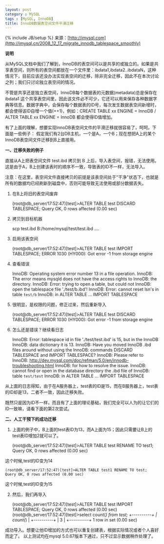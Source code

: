 ```yaml
---
layout: post
category : MySQL
tags : [MySQL, InnoDB]
title: InnoDB数据表空间文件平滑迁移
---
```

{% include JB/setup %}
来源：[http://imysql.com](http://imysql.cn/2008_12_17_migrate_innodb_tablespace_smoothly)

**说明**

从MySQL文档中我们了解到，InnoDB的表空间可以是共享的或独立的。如果是共享表空间，则所有的表空间都放在一个文件里：ibdata1,ibdata2..ibdataN，这种情况下，目前应该还没办法实现表空间的迁移，除非完全迁移，因此不在本次讨论之列；我们只讨论独立表空间的情况。

不管是共享还是独立表空间，InnoDB每个数据表的元数据(metadata)总是保存在 ibdata1 这个共享表空间里，因此该文件必不可少，它还可以用来保存各种数据字典等信息。数据字典中，会保存每个数据表的ID号，每次发生数据表空间新增时，都会使得该ID自增一个值(++1)，例如：CREATE TABLE xx ENGINE = InnoDB / ALTER TABLE xx ENGINE = InnoDB 都会使得ID值增加。

有了上面的理解，想要实现InnoDB表空间文件的平滑迁移就很容易了，呵呵。下面是一些例子：
假定我们有2台DB主机，一个是A，一个B；现在想把A上的某个InnoDB表空间文件迁移到B上直接用。

**一、迁移失败的例子**

直接从A上把表空间文件 test.ibd 拷贝到 B 上后，导入表空间，报错，无法使用。这是由于A，B上创建该表时的顺序不一致，导致表的ID不一样，无法导入。

注意：在这里，表空间文件直接拷贝的前提是该表空间处于"干净"状态下，也就是所有的数据均已经刷新到磁盘中，否则可能导致无法使用或部分数据丢失。

1. 在B上将旧的表空间废弃

    (root@db_server/17:52:47)[test]>ALTER TABLE test DISCARD TABLESPACE;
    Query OK, 0 rows affected (0.00 sec)

2. 拷贝到目标机器

    scp test.ibd B:/home/mysql/test/test.ibd
    ....

3. 启用该表空间

    (root@db_server/17:52:47)[test]>ALTER TABLE test IMPORT TABLESPACE;
    ERROR 1030 (HY000): Got error -1 from storage engine

4. 查看错误

    InnoDB: Operating system error number 13 in a file operation.
    InnoDB: The error means mysqld does not have the access rights to
    InnoDB: the directory.
    InnoDB: Error: trying to open a table, but could not
    InnoDB: open the tablespace file './test/b.ibd'!
    InnoDB: Error: cannot reset lsn's in table `test/b`
    InnoDB: in ALTER TABLE ... IMPORT TABLESPACE

5. 很明显，是权限的问题，修正过来，然后重新导入

    (root@db_server/17:52:47)[test]>ALTER TABLE test DISCARD TABLESPACE;
    ERROR 1030 (HY000): Got error -1 from storage engine

6. 怎么还是错误？继续看日志

    InnoDB: Error: tablespace id in file './test/test.ibd' is 15, but in the InnoDB
    InnoDB: data dictionary it is 13.
    InnoDB: Have you moved InnoDB .ibd files around without using the
    InnoDB: commands DISCARD TABLESPACE and IMPORT TABLESPACE?
    InnoDB: Please refer to
    InnoDB: http://dev.mysql.com/doc/refman/5.0/en/innodb-troubleshooting.html
    InnoDB: for how to resolve the issue.
    InnoDB: cannot find or open in the database directory the .ibd file of
    InnoDB: table `test/test`
    InnoDB: in ALTER TABLE ... IMPORT TABLESPACE

从上面的日志得知，由于在A服务器上，test表的ID是15，而在B服务器上，test表的ID却是13，二者不一致，因此迁移失败。

既然只是因为ID不一样，而且有了上面的理论基础，我们完全可以人为的让它们的ID一致嘛，请看下面的第2次尝试。

**二、人工干预下的成功迁移**

1. 上面的例子中，B上面的test表ID为13，而A上面为15；因此只需要让B上的test表ID增加2就可以了。

    (root@db_server/17:52:47)[test]>ALTER TABLE test RENAME TO test1;
    Query OK, 0 rows affected (0.00 sec)

这个时候,test的ID变为14

    (root@db_server/17:52:47)[test]>ALTER TABLE test1 RENAME TO test;
    Query OK, 0 rows affected (0.00 sec)

这个时候,test的ID变为15

2. 然后，我们再导入

    (root@db_server/17:52:47)[test]>ALTER TABLE test IMPORT TABLESPACE;
    Query OK, 0 rows affected (0.00 sec)
    (root@db_server/17:52:47)[test]>select count(*) from test;
    +----------+
    | count(*) |
    +----------+
    |        3 |
    +----------+
    1 row in set (0.00 sec)

成功导入。想要让他ID增加的方式也可以重复创建表，根据实际情况或者个人喜好而定了。
以上测试均在mysql 5.0.67版本下通过，只不过显示数据稍作处理了。